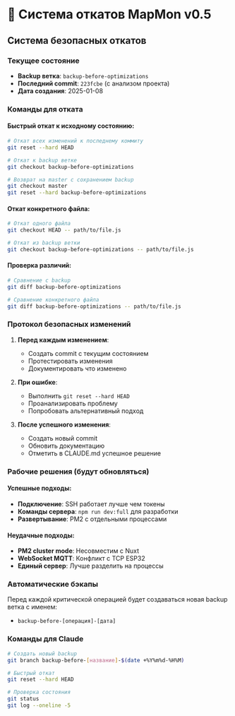 # 🔄 Система откатов MapMon v0.5

## Система безопасных откатов

### Текущее состояние
- **Backup ветка**: `backup-before-optimizations`
- **Последний commit**: `223fcbe` (с анализом проекта)
- **Дата создания**: 2025-01-08

### Команды для отката

#### Быстрый откат к исходному состоянию:
```bash
# Откат всех изменений к последнему коммиту
git reset --hard HEAD

# Откат к backup ветке
git checkout backup-before-optimizations

# Возврат на master с сохранением backup
git checkout master
git reset --hard backup-before-optimizations
```

#### Откат конкретного файла:
```bash
# Откат одного файла
git checkout HEAD -- path/to/file.js

# Откат из backup ветки
git checkout backup-before-optimizations -- path/to/file.js
```

#### Проверка различий:
```bash
# Сравнение с backup
git diff backup-before-optimizations

# Сравнение конкретного файла
git diff backup-before-optimizations -- path/to/file.js
```

### Протокол безопасных изменений

1. **Перед каждым изменением**:
   - Создать commit с текущим состоянием
   - Протестировать изменения
   - Документировать что изменено

2. **При ошибке**:
   - Выполнить `git reset --hard HEAD`
   - Проанализировать проблему
   - Попробовать альтернативный подход

3. **После успешного изменения**:
   - Создать новый commit
   - Обновить документацию
   - Отметить в CLAUDE.md успешное решение

### Рабочие решения (будут обновляться)

#### Успешные подходы:
- **Подключение**: SSH работает лучше чем токены
- **Команды сервера**: `npm run dev:full` для разработки
- **Развертывание**: PM2 с отдельными процессами

#### Неудачные подходы:
- **PM2 cluster mode**: Несовместим с Nuxt
- **WebSocket MQTT**: Конфликт с TCP ESP32
- **Единый сервер**: Лучше разделить на процессы

### Автоматические бэкапы

Перед каждой критической операцией будет создаваться новая backup ветка с именем:
- `backup-before-[операция]-[дата]`

### Команды для Claude

```bash
# Создать новый backup
git branch backup-before-[название]-$(date +%Y%m%d-%H%M)

# Быстрый откат
git reset --hard HEAD

# Проверка состояния
git status
git log --oneline -5
```
